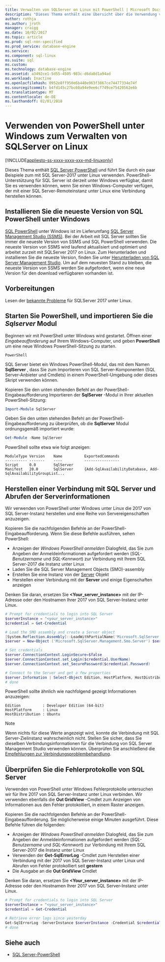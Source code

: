 ```yaml
---
title: Verwalten von SQLServer on Linux mit PowerShell | Microsoft Docs
description: "Dieses Thema enthält eine Übersicht über die Verwendung von PowerShell unter Windows mit SQL Server on Linux."
author: rothja
ms.author: jroth
manager: craigg
ms.date: 10/02/2017
ms.topic: article
ms.prod: sql-non-specified
ms.prod_service: database-engine
ms.service: 
ms.component: sql-linux
ms.suite: sql
ms.custom: 
ms.technology: database-engine
ms.assetid: a3492ce1-5d55-4505-983c-d6da8d1a94ad
ms.workload: Inactive
ms.openlocfilehash: 0952e8ff950e6b440e963f3867ce74477334e74f
ms.sourcegitcommit: b4fd145c27bc60a94e9ee6cf749ce75420562e6b
ms.translationtype: MT
ms.contentlocale: de-DE
ms.lasthandoff: 02/01/2018
---
```

# <a name="use-powershell-on-windows-to-manage-sql-server-on-linux"></a>Verwenden von PowerShell unter Windows zum Verwalten von SQLServer on Linux

[!INCLUDE[appliesto-ss-xxxx-xxxx-xxx-md-linuxonly](../includes/appliesto-ss-xxxx-xxxx-xxx-md-linuxonly.md)]

Dieses Thema enthält [SQL Server PowerShell](https://msdn.microsoft.com/en-us/library/mt740629.aspx) und führt Sie durch ein paar Beispiele zum mit SQL Server-2017 unter Linux verwenden. PowerShell-Unterstützung für SQL Server ist derzeit unter Windows verfügbar, damit Sie es verwenden können, wenn Sie einen Windows-Computer verfügen, der mit einer SQL Server-Remoteinstanz unter Linux eine Verbindung herstellen können.

## <a name="install-the-newest-version-of-sql-powershell-on-windows"></a>Installieren Sie die neueste Version von SQL PowerShell unter Windows

[SQL PowerShell](https://msdn.microsoft.com/en-us/library/mt740629.aspx) unter Windows ist im Lieferumfang [SQL Server Management Studio (SSMS)](../ssms/sql-server-management-studio-ssms.md). Bei der Arbeit mit SQL Server sollten Sie immer die neueste Version von SSMS und SQL PowerShell verwenden. Die neueste Version von SSMS wird laufend aktualisiert und optimiert und arbeitet zurzeit mit SQLServer 2017 on Linux. Zum Herunterladen und installieren Sie die neueste Version, finden Sie unter [Herunterladen von SQL Server Management Studio](../ssms/download-sql-server-management-studio-ssms.md). Um auf dem neuesten Stand zu bleiben, die neueste Version von SSMS werden Sie aufgefordert, wenn eine neue Version für den download verfügbaren vorhanden ist.

## <a name="before-you-begin"></a>Vorbereitungen

Lesen der [bekannte Probleme](sql-server-linux-release-notes.md) für SQLServer 2017 unter Linux.

## <a name="launch-powershell-and-import-the-sqlserver-module"></a>Starten Sie PowerShell, und importieren Sie die *Sqlserver* Modul

Beginnen wir mit PowerShell unter Windows wird gestartet. Öffnen einer *Eingabeaufforderung* auf Ihrem Windows-Computer, und geben **PowerShell** um eine neue Windows PowerShell-Sitzung zu starten.

```
PowerShell
```

SQL Server bietet ein Windows PowerShell-Modul, das mit dem Namen **SqlServer** , dass Sie zum Importieren von SQL Server-Komponenten (SQL Server-Anbieter und Cmdlets) in einem PowerShell-Umgebung oder dieses Skript verwenden können.

Kopieren Sie den unten stehenden Befehl an der PowerShell-Eingabeaufforderung Importieren der **SqlServer** -Modul in Ihrer aktuellen PowerShell-Sitzung:

```powershell
Import-Module SqlServer
```

Geben Sie den unten stehenden Befehl an der PowerShell-Eingabeaufforderung zu überprüfen, ob die **SqlServer** Modul ordnungsgemäß importiert wurde:

```powershell
Get-Module -Name SqlServer
```

PowerShell sollte etwa wie folgt anzeigen:

```
ModuleType Version    Name          ExportedCommands
---------- -------    ----          ----------------
Script     0.0        SqlServer
Manifest   20.0       SqlServer     {Add-SqlAvailabilityDatabase, Add-SqlAvailabilityGroupList...
```

## <a name="connect-to-sql-server-and-get-server-information"></a>Herstellen einer Verbindung mit SQL Server und Abrufen der Serverinformationen

Wir verwenden von PowerShell unter Windows unter Linux die 2017 von SQL Server-Instanz herstellen und eine Reihe von Servereigenschaften anzuzeigen.

Kopieren Sie die nachfolgenden Befehle an der PowerShell-Eingabeaufforderung. Wenn Sie diese Befehle ausführen, sehen PowerShell:
- Anzeigen der *Windows PowerShell anmelden* Dialogfeld, das Sie zum Angeben der Anmeldeinformationen aufgefordert werden (*SQL-Benutzername* und *SQL-Kennwort*) zur Verbindung mit Ihrem SQL Server-2017 die Instanz unter Linux
- Laden Sie die SQL Server Management Objects (SMO)-assembly
- Erstellen Sie eine Instanz von der [Server](https://msdn.microsoft.com/en-us/library/microsoft.sqlserver.management.smo.server.aspx) Objekt
- Herstellen einer Verbindung mit der **Server** und einige Eigenschaften anzeigen

Denken Sie daran, ersetzen Sie  **\<Your_server_instance\>**  mit der IP-Adresse oder den Hostnamen Ihrer 2017 von SQL Server-Instanz unter Linux.

```powershell
# Prompt for credentials to login into SQL Server
$serverInstance = "<your_server_instance>"
$credential = Get-Credential

# Load the SMO assembly and create a Server object
[System.Reflection.Assembly]::LoadWithPartialName('Microsoft.SqlServer.SMO') | out-null
$server = New-Object ('Microsoft.SqlServer.Management.Smo.Server') $serverInstance

# Set credentials
$server.ConnectionContext.LoginSecure=$false
$server.ConnectionContext.set_Login($credential.UserName)
$server.ConnectionContext.set_SecurePassword($credential.Password)

# Connect to the Server and get a few properties
$server.Information | Select-Object Edition, HostPlatform, HostDistribution | Format-List
# done
```

PowerShell sollte ähnlich wie nachfolgend gezeigt Informationen anzuzeigen:

```
Edition          : Developer Edition (64-bit)
HostPlatform     : Linux
HostDistribution : Ubuntu
```
> [!NOTE]
> Wenn nichts für diese Werte angezeigt wird, konnte die Verbindung mit SQL Server-Zielinstanz wahrscheinlich nicht. Stellen Sie sicher, dass Sie dieselben Verbindungsinformationen für die Verbindung von SQL Server Management Studio verwenden können. Überprüfen Sie anschließend die [Empfehlungen zur Verbindungsproblembehandlung](sql-server-linux-troubleshooting-guide.md#connection).

## <a name="examine-sql-server-error-logs"></a>Überprüfen Sie die Fehlerprotokolle von SQL Server

Verwenden von PowerShell unter Windows Fehlerprotokolle untersuchen wir für Ihre 2017 von SQL Server-Instanz unter Linux verbinden. Wir verwenden ebenfalls die **Out GridView** -Cmdlet zum Anzeigen von Informationen aus den Fehler protokolliert, in einem Raster anzeigen.

Kopieren Sie die nachfolgenden Befehle an der PowerShell-Eingabeaufforderung. Sie möglicherweise einige Minuten ausgeführt. Diese Befehle führen die folgenden:
- Anzeigen der *Windows PowerShell anmelden* Dialogfeld, das Sie zum Angeben der Anmeldeinformationen aufgefordert werden (*SQL-Benutzername* und *SQL-Kennwort*) zur Verbindung mit Ihrem SQL Server-2017 die Instanz unter Linux
- Verwenden der **Get-SqlErrorLog** -Cmdlet zum Herstellen einer Verbindung mit der 2017 von SQL Server-Instanz unter Linux und Abrufen von Fehler protokolliert seit **gestern**
- Die Ausgabe an die **Out GridView** Cmdlet

Denken Sie daran, ersetzen Sie  **\<Your_server_instance\>**  mit der IP-Adresse oder den Hostnamen Ihrer 2017 von SQL Server-Instanz unter Linux.

```powershell
# Prompt for credentials to login into SQL Server
$serverInstance = "<your_server_instance>"
$credential = Get-Credential

# Retrieve error logs since yesterday
Get-SqlErrorLog -ServerInstance $serverInstance -Credential $credential -Since Yesterday | Out-GridView
# done
```
## <a name="see-also"></a>Siehe auch
- [SQL Server-PowerShell](../relational-databases/scripting/sql-server-powershell.md)
